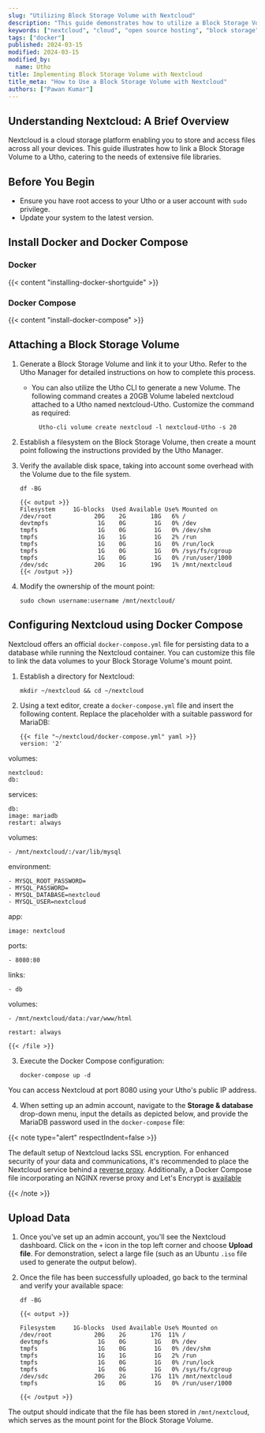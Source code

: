 ```yaml
---
slug: "Utilizing Block Storage Volume with Nextcloud"
description: "This guide demonstrates how to utilize a Block Storage Volume for storing your Nextcloud data"
keywords: ["nextcloud", "cloud", "open source hosting", "block storage"]
tags: ["docker"]
published: 2024-03-15
modified: 2024-03-15
modified_by:
  name: Utho
title: Implementing Block Storage Volume with Nextcloud
title_meta: "How to Use a Block Storage Volume with Nextcloud"
authors: ["Pawan Kumar"]
---
```


## Understanding Nextcloud: A Brief Overview

Nextcloud is a cloud storage platform enabling you to store and access files across all your devices. This guide illustrates how to link a Block Storage Volume to a Utho, catering to the needs of extensive file libraries.

## Before You Begin

- Ensure you have root access to your Utho or a user account with `sudo` privilege.
- Update your system to the latest version.

## Install Docker and Docker Compose

### Docker

{{< content "installing-docker-shortguide" >}}

### Docker Compose

{{< content "install-docker-compose" >}}

## Attaching a Block Storage Volume

1.  Generate a Block Storage Volume and link it to your Utho. Refer to the Utho Manager for detailed instructions on how to complete this process.

    * You can also utilize the Utho CLI to generate a new Volume. The following command creates a 20GB Volume labeled nextcloud attached to a Utho named nextcloud-Utho. Customize the command as required:

            Utho-cli volume create nextcloud -l nextcloud-Utho -s 20

2.  Establish a filesystem on the Block Storage Volume, then create a mount point following the instructions provided by the Utho Manager.

3.  Verify the available disk space, taking into account some overhead with the Volume due to the file system.

        df -BG

        {{< output >}}
        Filesystem     1G-blocks  Used Available Use% Mounted on
        /dev/root            20G    2G       18G   6% /
        devtmpfs              1G    0G        1G   0% /dev
        tmpfs                 1G    0G        1G   0% /dev/shm
        tmpfs                 1G    1G        1G   2% /run
        tmpfs                 1G    0G        1G   0% /run/lock
        tmpfs                 1G    0G        1G   0% /sys/fs/cgroup
        tmpfs                 1G    0G        1G   0% /run/user/1000
        /dev/sdc             20G    1G       19G   1% /mnt/nextcloud                  
        {{< /output >}}

4.  Modify the ownership of the mount point:

        sudo chown username:username /mnt/nextcloud/

## Configuring Nextcloud using Docker Compose

Nextcloud offers an official `docker-compose.yml` file for persisting data to a database while running the Nextcloud container. You can customize this file to link the data volumes to your Block Storage Volume's mount point.

1.  Establish a directory for Nextcloud:

        mkdir ~/nextcloud && cd ~/nextcloud

2.  Using a text editor, create a `docker-compose.yml` file and insert the following content. Replace the placeholder with a suitable password for MariaDB:

        {{< file "~/nextcloud/docker-compose.yml" yaml >}}
        version: '2'

volumes:

    nextcloud:
    db:

services:

    db:
    image: mariadb
    restart: always
  volumes:

    - /mnt/nextcloud/:/var/lib/mysql

  environment:

    - MYSQL_ROOT_PASSWORD=
    - MYSQL_PASSWORD=
    - MYSQL_DATABASE=nextcloud
    - MYSQL_USER=nextcloud

 app:

    image: nextcloud

ports:

    - 8080:80

links:

    - db
volumes:

    - /mnt/nextcloud/data:/var/www/html

    restart: always

    {{< /file >}}

3.  Execute the Docker Compose configuration:

        docker-compose up -d

You can access Nextcloud at port 8080 using your Utho's public IP address.

4.  When setting up an admin account, navigate to the **Storage & database** drop-down menu, input the details as depicted below, and provide the MariaDB password used in the `docker-compose` file:

{{< note type="alert" respectIndent=false >}}

The default setup of Nextcloud lacks SSL encryption. For enhanced security of your data and communications, it's recommended to place the Nextcloud service behind a [reverse proxy](https://docs.nginx.com/nginx/admin-guide/web-server/reverse-proxy/). Additionally, a Docker Compose file incorporating an NGINX reverse proxy and Let's Encrypt is [available](https://github.com/nextcloud/docker/blob/master/.examples/docker-compose/with-nginx-proxy/mariadb/apache/docker-compose.yml)

{{< /note >}}

## Upload Data

1.  Once you've set up an admin account, you'll see the Nextcloud dashboard. Click on the `+` icon in the top left corner and choose **Upload file**. For demonstration, select a large file (such as an Ubuntu `.iso` file used to generate the output below).

2.  Once the file has been successfully uploaded, go back to the terminal and verify your available space:

        df -BG

        {{< output >}}

        Filesystem     1G-blocks  Used Available Use% Mounted on
        /dev/root            20G    2G       17G  11% /
        devtmpfs              1G    0G        1G   0% /dev
        tmpfs                 1G    0G        1G   0% /dev/shm
        tmpfs                 1G    1G        1G   2% /run
        tmpfs                 1G    0G        1G   0% /run/lock
        tmpfs                 1G    0G        1G   0% /sys/fs/cgroup
        /dev/sdc             20G    2G       17G  11% /mnt/nextcloud
        tmpfs                 1G    0G        1G   0% /run/user/1000

        {{< /output >}}

The output should indicate that the file has been stored in `/mnt/nextcloud`, which serves as the mount point for the Block Storage Volume.
